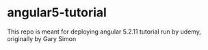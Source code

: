 # angular5-tutorial
This repo is meant for deploying angular 5.2.11 tutorial run by udemy, originally by Gary Simon
